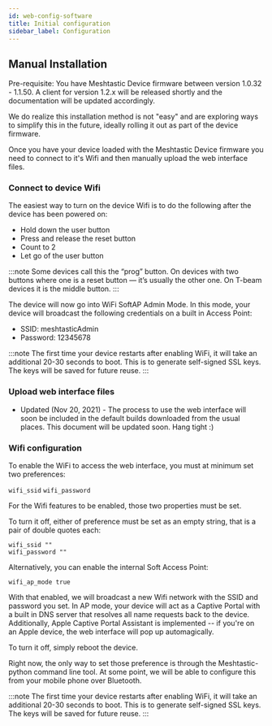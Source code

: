 ```yaml
---
id: web-config-software
title: Initial configuration
sidebar_label: Configuration
---
```


## Manual Installation

Pre-requisite: You have Meshtastic Device firmware between version 1.0.32 - 1.1.50. A client for version 1.2.x will be released shortly and the documentation will be updated accordingly.

We do realize this installation method is not "easy" and are exploring ways to simplify this in the future, ideally rolling it out as part of the device firmware.

Once you have your device loaded with the Meshtastic Device firmware you need to connect to it's Wifi and then manually upload the web interface files. 

### Connect to device Wifi

The easiest way to turn on the device Wifi is to do the following after the device has been powered on:

* Hold down the user button
* Press and release the reset button
* Count to 2
* Let go of the user button

:::note
Some devices call this the “prog” button. On devices with two buttons where one is a reset button — it’s usually the other one. On T-beam devices it is the middle button.
:::

The device will now go into WiFi SoftAP Admin Mode. In this mode, your device will broadcast the following credentials on a built in Access Point:

* SSID: meshtasticAdmin
* Password: 12345678

:::note
The first time your device restarts after enabling WiFi, it will take an additional 20-30 seconds to boot. This is to generate self-signed SSL keys. The keys will be saved for future reuse.
:::

### Upload web interface files

* Updated (Nov 20, 2021) - The process to use the web interface will soon be included in the default builds downloaded from the usual places. This document will be updated soon. Hang tight :)

### Wifi configuration

To enable the WiFi to access the web interface, you must at minimum set two preferences:

`wifi_ssid`
`wifi_password`

For the Wifi features to be enabled, those two properties must be set. 

To turn it off, either of preference must be set as an empty string, that is a pair of double quotes each:

`wifi_ssid ""`  
`wifi_password ""`

Alternatively, you can enable the internal Soft Access Point:

`wifi_ap_mode true`

With that enabled, we will broadcast a new Wifi network with the SSID and password you set. In AP mode, your device will act as a Captive Portal with a built in DNS server that resolves all name requests back to the device. Additionally, Apple Captive Portal Assistant is implemented -- if you're on an Apple device, the web interface will pop up automagically.

To turn it off, simply reboot the device.

Right now, the only way to set those preference is through the Meshtastic-python command line tool. At some point, we will be able to configure this from your mobile phone over Bluetooth.

:::note
The first time your device restarts after enabling WiFi, it will take an additional 20-30 seconds to boot. This is to generate self-signed SSL keys. The keys will be saved for future reuse.
:::
